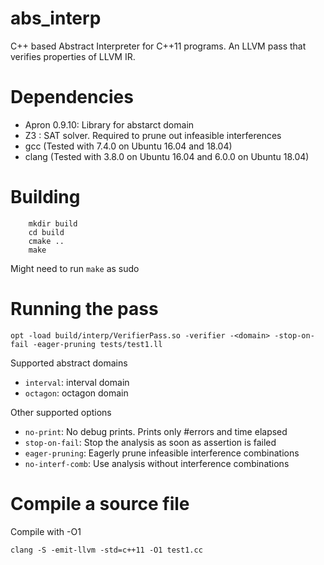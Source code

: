 # abs_interp
C++ based Abstract Interpreter for C++11 programs. An LLVM pass that verifies properties of LLVM IR.

# Dependencies
- Apron 0.9.10: Library for abstarct domain
- Z3 : SAT solver. Required to prune out infeasible interferences
- gcc (Tested with 7.4.0 on Ubuntu 16.04 and 18.04)
- clang (Tested with 3.8.0 on Ubuntu 16.04 and 6.0.0 on Ubuntu 18.04)

# Building
```
    mkdir build
    cd build
    cmake ..
    make
```
Might need to run ```make``` as sudo

# Running the pass
```
opt -load build/interp/VerifierPass.so -verifier -<domain> -stop-on-fail -eager-pruning tests/test1.ll
```
Supported abstract domains
- ```interval```: interval domain
- ```octagon```: octagon domain

Other supported options
- ```no-print```: No debug prints. Prints only #errors and time elapsed
- ```stop-on-fail```: Stop the analysis as soon as assertion is failed
- ```eager-pruning```: Eagerly prune infeasible interference combinations
- ```no-interf-comb```: Use analysis without interference combinations


# Compile a source file
Compile with -O1
```
clang -S -emit-llvm -std=c++11 -O1 test1.cc
```

